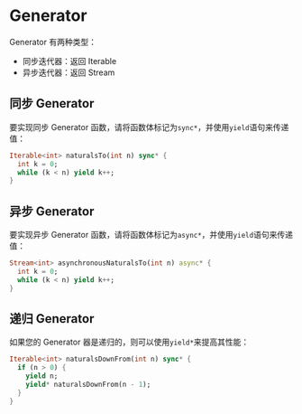 # Generator

Generator 有两种类型：

* 同步迭代器：返回 Iterable
* 异步迭代器：返回 Stream

## 同步 Generator

要实现同步 Generator 函数，请将函数体标记为`sync*`，并使用`yield`语句来传递值：

```dart
Iterable<int> naturalsTo(int n) sync* {
  int k = 0;
  while (k < n) yield k++;
}
```

## 异步 Generator

要实现异步 Generator 函数，请将函数体标记为`async*`，并使用`yield`语句来传递值：

```dart
Stream<int> asynchronousNaturalsTo(int n) async* {
  int k = 0;
  while (k < n) yield k++;
}
```

## 递归 Generator

如果您的 Generator 器是递归的，则可以使用`yield*`来提高其性能：

```dart
Iterable<int> naturalsDownFrom(int n) sync* {
  if (n > 0) {
    yield n;
    yield* naturalsDownFrom(n - 1);
  }
}
```